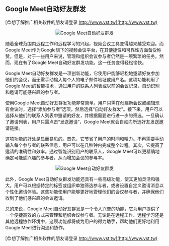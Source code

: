 ## **Google Meet自动好友群发**

[😍想了解推广相关软件的朋友请登录 http://www.vst.tw](http://www.vst.tw)

 <center><img src="https://vst.tw/MP4/tuiguang/png/2.png" alt="Google Meet自动好友群发"></center>

随着全球范围内远程工作和远程学习的兴起，视频会议工具变得越来越受欢迎。而Google Meet作为Google旗下的视频会议平台，在其便捷性和可靠性方面备受称赞。但是，对于一些用户来说，管理和组织会议参与者仍然是一项繁琐的任务。然而，现在有了Google Meet自动好友群发功能，这一任务变得轻松愉快。

Google Meet自动好友群发是一项创新功能，它使用户能够轻松地邀请好友参加他们的会议，而无需手动输入每个人的电子邮件地址或用户名。这项功能利用了Google Meet的智能技术，通过用户的联系人列表或以前的会议记录，自动识别和邀请可能感兴趣的参与者。

使用Google Meet自动好友群发功能非常简单。用户只需在创建新会议或编辑现有会议时，选择“添加参与者”选项，然后选择“自动好友群发”。接下来，用户可以选择从他们的联系人列表中邀请的好友，并根据需要进行进一步的筛选。一旦确认了邀请列表，用户只需点击“发送邀请”，Google Meet就会自动向所选好友发送邀请链接。

这项功能的好处是显而易见的。首先，它节省了用户的时间和精力。不再需要手动输入每个参与者的联系信息，用户可以在几秒钟内完成整个过程。其次，它提高了邀请的准确性和效率。通过智能识别用户的联系人，Google Meet可以更精确地确定可能感兴趣的参与者，从而增加会议的参与率。

 <center><img src="https://vst.tw/MP4/tuiguang/png/4.png" alt="Google Meet自动好友群发"></center>

此外，Google Meet自动好友群发功能还具有一些高级功能，使其更加灵活和强大。用户可以根据特定的标签或组织单独筛选参与者，或者设置自定义邀请消息以个性化邀请体验。这些功能使用户能够更好地管理他们的会议参与者，并确保他们收到了他们感兴趣的会议邀请。

总的来说，Google Meet自动好友群发是一个令人兴奋的功能，它为用户提供了一个便捷高效的方式来管理和组织会议参与者。无论是在远程工作、远程学习还是其他远程协作环境中，这项功能都将成为用户的得力助手，帮助他们更好地利用Google Meet进行沟通和协作。

[😍想了解推广相关软件的朋友请登录 http://www.vst.tw](http://www.vst.tw)




